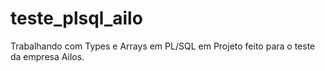 # teste_plsql_ailo

Trabalhando com Types e Arrays em PL/SQL em Projeto feito para o teste da empresa Ailos.
